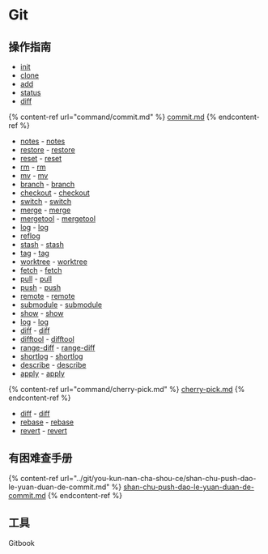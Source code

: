 # Git

## 操作指南

* [init](init.md)
* [clone](clone.md)
* [add](add.md)
* [status](status.md)
* [diff](diff.md)

{% content-ref url="command/commit.md" %}
[commit.md](command/commit.md)
{% endcontent-ref %}

* [notes](notes.md) - [notes](https://git-scm.com/docs/git-notes)
* [restore](restore.md) - [restore](https://git-scm.com/docs/git-restore)
* [reset](reset.md) - [reset](https://git-scm.com/docs/git-reset)
* [rm](rm.md) - [rm](https://git-scm.com/docs/git-rm)
* [mv](mv.md) - [mv](https://git-scm.com/docs/git-mv)
* [branch](branch.md) - [branch](https://git-scm.com/docs/git-branch)
* [checkout](checkout.md) - [checkout](https://git-scm.com/docs/git-checkout)
* [switch](switch.md) - [switch](https://git-scm.com/docs/git-switch)
* [merge](merge.md) - [merge](https://git-scm.com/docs/git-merge)
* [mergetool](mergetool.md) - [mergetool](https://git-scm.com/docs/git-mergetool)
* [log](log.md) - [log](https://git-scm.com/docs/git-log)
* [reflog](reflog.md)
* [stash](stash.md) - [stash](https://git-scm.com/docs/git-stash)
* [tag](tag.md) - [tag](https://git-scm.com/docs/git-tag)
* [worktree](worktree.md) - [worktree](https://git-scm.com/docs/git-worktree)
* [fetch](fetch.md) - [fetch](https://git-scm.com/docs/git-fetch)
* [pull](pull.md) - [pull](https://git-scm.com/docs/git-pull)
* [push](push.md) - [push](https://git-scm.com/docs/git-push)
* [remote](remote.md) - [remote](https://git-scm.com/docs/git-remote)
* [submodule](submodule.md) - [submodule](https://git-scm.com/docs/git-submodule)
* [show](show.md) - [show](https://git-scm.com/docs/git-show)
* [log](log.md) - [log](https://git-scm.com/docs/git-log)
* [diff](diff.md) - [diff](https://git-scm.com/docs/git-diff)
* [difftool](difftool.md) - [difftool](https://git-scm.com/docs/git-difftool)
* [range-diff](range-diff.md) - [range-diff](https://git-scm.com/docs/git-range-diff)
* [shortlog](shortlog.md) - [shortlog](https://git-scm.com/docs/git-shortlog)
* [describe](describe.md) - [describe](https://git-scm.com/docs/git-describe)
* [apply](apply.md) - [apply](https://git-scm.com/docs/git-apply)

{% content-ref url="command/cherry-pick.md" %}
[cherry-pick.md](command/cherry-pick.md)
{% endcontent-ref %}

* [diff](diff.md) - [diff](https://git-scm.com/docs/git-diff)
* [rebase](rebase.md) - [rebase](https://git-scm.com/docs/git-rebase)
* [revert](revert.md) - [revert](https://git-scm.com/docs/git-revert)

## 有困难查手册

{% content-ref url="../git/you-kun-nan-cha-shou-ce/shan-chu-push-dao-le-yuan-duan-de-commit.md" %}
[shan-chu-push-dao-le-yuan-duan-de-commit.md](../git/you-kun-nan-cha-shou-ce/shan-chu-push-dao-le-yuan-duan-de-commit.md)
{% endcontent-ref %}



## 工具

Gitbook

